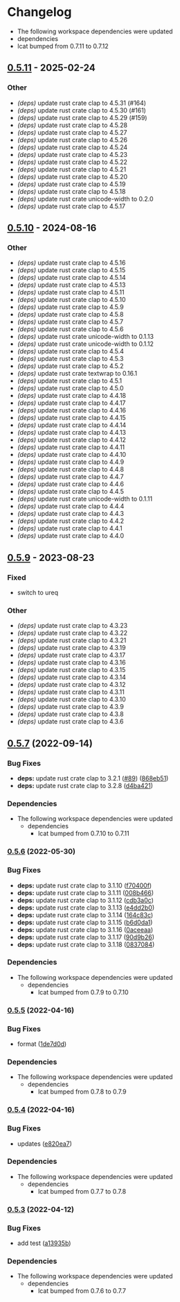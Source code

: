 # Changelog

* The following workspace dependencies were updated
* dependencies
* lcat bumped from 0.7.11 to 0.7.12

## [0.5.11](https://github.com/davidkna/lcat-rs/compare/lcowsay-v0.5.10...lcowsay-v0.5.11) - 2025-02-24

### Other

- *(deps)* update rust crate clap to 4.5.31 (#164)
- *(deps)* update rust crate clap to 4.5.30 (#161)
- *(deps)* update rust crate clap to 4.5.29 (#159)
- *(deps)* update rust crate clap to 4.5.28
- *(deps)* update rust crate clap to 4.5.27
- *(deps)* update rust crate clap to 4.5.26
- *(deps)* update rust crate clap to 4.5.24
- *(deps)* update rust crate clap to 4.5.23
- *(deps)* update rust crate clap to 4.5.22
- *(deps)* update rust crate clap to 4.5.21
- *(deps)* update rust crate clap to 4.5.20
- *(deps)* update rust crate clap to 4.5.19
- *(deps)* update rust crate clap to 4.5.18
- *(deps)* update rust crate unicode-width to 0.2.0
- *(deps)* update rust crate clap to 4.5.17

## [0.5.10](https://github.com/davidkna/lcat-rs/compare/lcowsay-v0.5.9...lcowsay-v0.5.10) - 2024-08-16

### Other
- *(deps)* update rust crate clap to 4.5.16
- *(deps)* update rust crate clap to 4.5.15
- *(deps)* update rust crate clap to 4.5.14
- *(deps)* update rust crate clap to 4.5.13
- *(deps)* update rust crate clap to 4.5.11
- *(deps)* update rust crate clap to 4.5.10
- *(deps)* update rust crate clap to 4.5.9
- *(deps)* update rust crate clap to 4.5.8
- *(deps)* update rust crate clap to 4.5.7
- *(deps)* update rust crate clap to 4.5.6
- *(deps)* update rust crate unicode-width to 0.1.13
- *(deps)* update rust crate unicode-width to 0.1.12
- *(deps)* update rust crate clap to 4.5.4
- *(deps)* update rust crate clap to 4.5.3
- *(deps)* update rust crate clap to 4.5.2
- *(deps)* update rust crate textwrap to 0.16.1
- *(deps)* update rust crate clap to 4.5.1
- *(deps)* update rust crate clap to 4.5.0
- *(deps)* update rust crate clap to 4.4.18
- *(deps)* update rust crate clap to 4.4.17
- *(deps)* update rust crate clap to 4.4.16
- *(deps)* update rust crate clap to 4.4.15
- *(deps)* update rust crate clap to 4.4.14
- *(deps)* update rust crate clap to 4.4.13
- *(deps)* update rust crate clap to 4.4.12
- *(deps)* update rust crate clap to 4.4.11
- *(deps)* update rust crate clap to 4.4.10
- *(deps)* update rust crate clap to 4.4.9
- *(deps)* update rust crate clap to 4.4.8
- *(deps)* update rust crate clap to 4.4.7
- *(deps)* update rust crate clap to 4.4.6
- *(deps)* update rust crate clap to 4.4.5
- *(deps)* update rust crate unicode-width to 0.1.11
- *(deps)* update rust crate clap to 4.4.4
- *(deps)* update rust crate clap to 4.4.3
- *(deps)* update rust crate clap to 4.4.2
- *(deps)* update rust crate clap to 4.4.1
- *(deps)* update rust crate clap to 4.4.0

## [0.5.9](https://github.com/davidkna/lcat-rs/compare/lcowsay-v0.5.8...lcowsay-v0.5.9) - 2023-08-23

### Fixed
- switch to ureq

### Other
- *(deps)* update rust crate clap to 4.3.23
- *(deps)* update rust crate clap to 4.3.22
- *(deps)* update rust crate clap to 4.3.21
- *(deps)* update rust crate clap to 4.3.19
- *(deps)* update rust crate clap to 4.3.17
- *(deps)* update rust crate clap to 4.3.16
- *(deps)* update rust crate clap to 4.3.15
- *(deps)* update rust crate clap to 4.3.14
- *(deps)* update rust crate clap to 4.3.12
- *(deps)* update rust crate clap to 4.3.11
- *(deps)* update rust crate clap to 4.3.10
- *(deps)* update rust crate clap to 4.3.9
- *(deps)* update rust crate clap to 4.3.8
- *(deps)* update rust crate clap to 4.3.6

## [0.5.7](https://github.com/davidkna/lcat-rs/compare/lcowsay-v0.5.6...lcowsay-v0.5.7) (2022-09-14)


### Bug Fixes

* **deps:** update rust crate clap to 3.2.1 ([#89](https://github.com/davidkna/lcat-rs/issues/89)) ([868eb51](https://github.com/davidkna/lcat-rs/commit/868eb5156d92f2e3266640871709451ddbf2b9ec))
* **deps:** update rust crate clap to 3.2.8 ([d4ba421](https://github.com/davidkna/lcat-rs/commit/d4ba421213c1467777fd61c368b6925b64ede789))


### Dependencies

* The following workspace dependencies were updated
  * dependencies
    * lcat bumped from 0.7.10 to 0.7.11

### [0.5.6](https://github.com/davidkna/lcat-rs/compare/lcowsay-v0.5.5...lcowsay-v0.5.6) (2022-05-30)


### Bug Fixes

* **deps:** update rust crate clap to 3.1.10 ([f70400f](https://github.com/davidkna/lcat-rs/commit/f70400f53e3bf5287cad293a7d90a542c366948a))
* **deps:** update rust crate clap to 3.1.11 ([008b466](https://github.com/davidkna/lcat-rs/commit/008b46680536ce0219830f4c95b93f7ab572b99b))
* **deps:** update rust crate clap to 3.1.12 ([cdb3a0c](https://github.com/davidkna/lcat-rs/commit/cdb3a0cc398cc1f7fc7da523fba16b85a54f26c1))
* **deps:** update rust crate clap to 3.1.13 ([e4dd2b0](https://github.com/davidkna/lcat-rs/commit/e4dd2b0953feddb2887ac774316ebc4f485f2684))
* **deps:** update rust crate clap to 3.1.14 ([164c83c](https://github.com/davidkna/lcat-rs/commit/164c83c204aeda806fdfc4a2ce38137067727909))
* **deps:** update rust crate clap to 3.1.15 ([b6d0da1](https://github.com/davidkna/lcat-rs/commit/b6d0da1c13a6854ac7619a84764b2461150fc17f))
* **deps:** update rust crate clap to 3.1.16 ([0aceeaa](https://github.com/davidkna/lcat-rs/commit/0aceeaa3104e0d8b35142abdcf3e593668de4d36))
* **deps:** update rust crate clap to 3.1.17 ([90d9b26](https://github.com/davidkna/lcat-rs/commit/90d9b262a07c4062062da65dd219afdbdfc2c434))
* **deps:** update rust crate clap to 3.1.18 ([0837084](https://github.com/davidkna/lcat-rs/commit/0837084c1c6cc741f6847c23046d134705600ee0))


### Dependencies

* The following workspace dependencies were updated
  * dependencies
    * lcat bumped from 0.7.9 to 0.7.10

### [0.5.5](https://github.com/davidkna/lcat-rs/compare/lcowsay-v0.5.4...lcowsay-v0.5.5) (2022-04-16)


### Bug Fixes

* format ([1de7d0d](https://github.com/davidkna/lcat-rs/commit/1de7d0dc1120c9bd58d5b8ee6b3eee763d6ecd4f))


### Dependencies

* The following workspace dependencies were updated
  * dependencies
    * lcat bumped from 0.7.8 to 0.7.9

### [0.5.4](https://github.com/davidkna/lcat-rs/compare/lcowsay-v0.5.3...lcowsay-v0.5.4) (2022-04-16)


### Bug Fixes

* updates ([e820ea7](https://github.com/davidkna/lcat-rs/commit/e820ea7458de7c26dc98785da21fa5c2ddab04e4))


### Dependencies

* The following workspace dependencies were updated
  * dependencies
    * lcat bumped from 0.7.7 to 0.7.8

### [0.5.3](https://github.com/davidkna/lcat-rs/compare/lcowsay-v0.5.2...lcowsay-v0.5.3) (2022-04-12)


### Bug Fixes

* add test ([a13935b](https://github.com/davidkna/lcat-rs/commit/a13935b5d59182c0836ba29d7e5e7677cae684bb))


### Dependencies

* The following workspace dependencies were updated
  * dependencies
    * lcat bumped from 0.7.6 to 0.7.7
